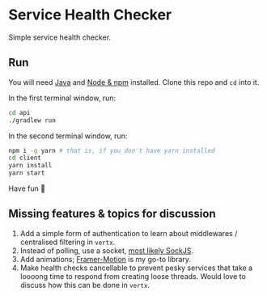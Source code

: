 # Service Health Checker

Simple service health checker.

## Run

You will need [Java](https://www.java.com/en/) and [Node & npm](https://nodejs.org/en/download/) installed. Clone this repo and `cd` into it.

In the first terminal window, run:

```bash
cd api
./gradlew run
```

In the second terminal window, run:

```bash
npm i -g yarn # that is, if you don't have yarn installed
cd client
yarn install
yarn start
```

Have fun 🎉

## Missing features & topics for discussion

1. Add a simple form of authentication to learn about middlewares / centralised filtering in `vertx`.
2. Instead of polling, use a socket, [most likely SockJS](https://vertx.io/blog/real-time-bidding-with-websockets-and-vert-x/).
3. Add animations; [Framer-Motion](https://www.framer.com/motion/) is my go-to library.
4. Make health checks cancellable to prevent pesky services that take a loooong time to respond from creating loose threads. Would love to discuss how this can be done in `vertx`.
